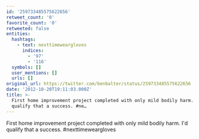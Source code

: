 ```yaml
---
id: '259733485575622656'
retweet_count: '0'
favorite_count: '0'
retweeted: false
entities:
  hashtags:
    - text: nexttimeweargloves
      indices:
        - '97'
        - '116'
  symbols: []
  user_mentions: []
  urls: []
original_url: https://twitter.com/benbalter/status/259733485575622656
date: '2012-10-20T19:11:03.000Z'
title: >-
  First home improvement project completed with only mild bodily harm. I'd
  qualify that a success. #ne…
---
```


First home improvement project completed with only mild bodily harm. I'd qualify that a success. #nexttimeweargloves